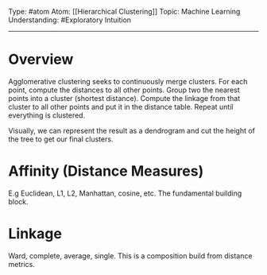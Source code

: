 Type: #atom 
Atom: [[Hierarchical Clustering]]
Topic: Machine Learning
Understanding: #Exploratory Intuition

----
# Overview

Agglomerative clustering seeks to continuously merge clusters. For each point, compute the distances to all other points. Group two the nearest points into a cluster (shortest distance). Compute the linkage from that cluster to all other points and put it in the distance table. Repeat until everything is clustered.

Visually, we can represent the result as a dendrogram and cut the height of the tree to get our final clusters.

# Affinity (Distance Measures)

E.g Euclidean, L1, L2, Manhattan, cosine, etc. The fundamental building block.

# Linkage

Ward, complete, average, single. This is a composition build from distance metrics.